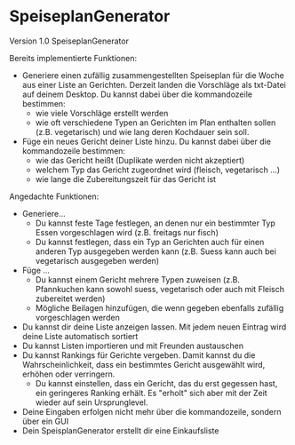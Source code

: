 # SpeiseplanGenerator

Version 1.0 SpeiseplanGenerator

Bereits implementierte Funktionen:
  - Generiere einen zufällig zusammengestellten Speiseplan für die Woche aus einer Liste an Gerichten. Derzeit landen die Vorschläge als txt-Datei auf deinem Desktop.
    Du kannst dabei über die kommandozeile bestimmen:
      - wie viele Vorschläge erstellt werden
      - wie oft verschiedene Typen an Gerichten im Plan enthalten sollen (z.B. vegetarisch) und wie lang deren Kochdauer sein soll.
  - Füge ein neues Gericht deiner Liste hinzu. Du kannst dabei über die kommandozeile bestimmen:
      - wie das Gericht heißt (Duplikate werden nicht akzeptiert)
      - welchem Typ das Gericht zugeordnet wird (fleisch, vegetarisch ...)
      - wie lange die Zubereitungszeit für das Gericht ist

Angedachte Funktionen:
   - Generiere...
       - Du kannst feste Tage festlegen, an denen nur ein bestimmter Typ Essen vorgeschlagen wird (z.B. freitags nur fisch)
        - Du kannst festlegen, dass ein Typ an Gerichten auch für einen anderen Typ ausgegeben werden kann (z.B. Suess kann auch bei vegetarisch ausgegeben werden)
   - Füge ...
       - Du kannst einem Gericht mehrere Typen zuweisen (z.B. Pfannkuchen kann sowohl suess, vegetarisch oder auch mit Fleisch zubereitet werden)
       - Mögliche Beilagen hinzufügen, die wenn gegeben ebenfalls zufällig vorgeschlagen werden
   - Du kannst dir deine Liste anzeigen lassen. Mit jedem neuen Eintrag wird deine Liste automatisch sortiert
   - Du kannst Listen importieren und mit Freunden austauschen
   - Du kannst Rankings für Gerichte vergeben. Damit kannst du die Wahrscheinlichkeit, dass ein bestimmtes Gericht ausgewählt wird, erhöhen oder verringern.
       - Du kannst einstellen, dass ein Gericht, das du erst gegessen hast, ein geringeres Ranking erhält.
         Es "erholt" sich aber mit der Zeit wieder auf sein Ursprunglevel.
   - Deine Eingaben erfolgen nicht mehr über die kommandozeile, sondern über ein GUI
   - Dein SpeisplanGenerator erstellt dir eine Einkaufsliste
